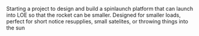Starting a project to design and build a spinlaunch platform that can launch into LOE so that the rocket can be smaller. Designed for smaller loads, perfect for short notice resupplies, small satelites, or throwing things into the sun